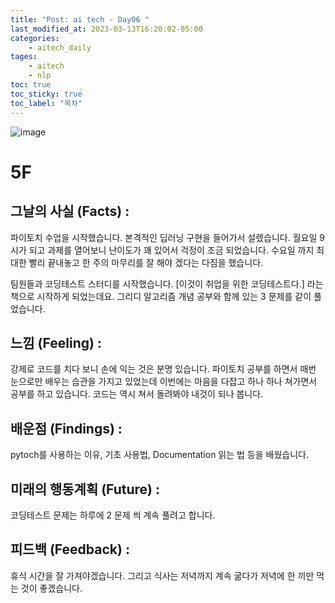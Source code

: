 ```yaml
---
title: "Post: ai tech - Day06 "
last_modified_at: 2023-03-13T16:20:02-05:00
categories:
    - aitech_daily
tages:
    - aitech
    - nlp
toc: true
toc_sticky: true
toc_label: "목차"
---
```


![image](../../../image/aitech.png)


# 5F
## 그날의 사실 (Facts) :
파이토치 수업을 시작했습니다. 본격적인 딥러닝 구현을 들어가서 설렜습니다. 월요일 9시가 되고 과제를 열어보니 난이도가 꽤 있어서 걱정이 조금 되었습니다. 수요일 까지 최대한 빨리 끝내놓고 한 주의 마무리를 잘 해야 겠다는 다짐을 했습니다.

팀원들과 코딩테스트 스터디를 시작했습니다. [이것이 취업을 위한 코딩테스트다.] 라는 책으로 시작하게 되었는데요. 그리디 알고리즘 개념 공부와 함께 있는 3 문제를 같이 풀었습니다.

## 느낌 (Feeling) :
강제로 코드를 치다 보니 손에 익는 것은 분명 있습니다. 파이토치 공부를 하면서 매번 눈으로만 배우는 습관을 가지고 있었는데 이번에는 마음을 다잡고 하나 하나 쳐가면서 공부를 하고 있습니다. 코드는 역시 쳐서 돌려봐야 내것이 되나 봅니다.

## 배운점 (Findings) :
pytoch를 사용하는 이유, 기초 사용법, Documentation 읽는 법 등을 배웠습니다.

## 미래의 행동계획 (Future) :
코딩테스트 문제는 하루에 2 문제 씩 계속 풀려고 합니다. 

## 피드백 (Feedback) :
휴식 시간을 잘 가져야겠습니다. 그리고 식사는 저녁까지 계속 굶다가 저녁에 한 끼만 먹는 것이 좋겠습니다. 